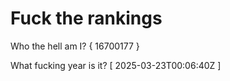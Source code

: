 # Fuck the rankings

Who the hell am I?
{ 16700177 }

What fucking year is it?
[ 2025-03-23T00:06:40Z ]
